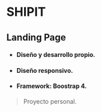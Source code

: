 # SHIPIT #
## Landing Page ##
>
* #### Diseño y desarrollo propio. ####
* #### Diseño responsivo. ####
* #### Framework: Boostrap 4. ####
>
> Proyecto personal.
